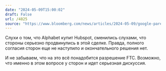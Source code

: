 ```yaml
---
date: "2024-05-09T15:00:02"
draft: False
url: /4825
source: "https://www.bloomberg.com/news/articles/2024-05-09/google-parent-alphabet-is-said-to-progress-in-talks-with-hubspot"
---
```


Слухи о том, что Alphabet купит Hubspot, сменились слухами, что стороны серьезно продвинулись в этой сделке. Правда, полного согласия сторон еще не наступило и окончательного решения нет.

И не забываем, что на это всё понадобится разрешение FTC. Возможно, что именно в этом вопросе у сторон и идет серьезная дискуссия.
